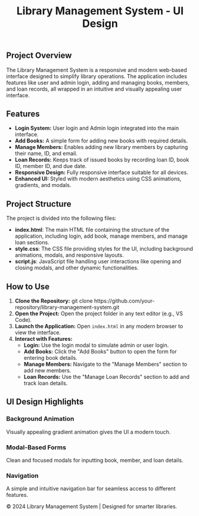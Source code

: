 
</head>
<body>
  <header>
    <h1>Library Management System - UI Design</h1>
  </header>

  <section>
    <h2>Project Overview</h2>
    <p>
      The Library Management System is a responsive and modern web-based interface designed to simplify library operations. 
      The application includes features like user and admin login, adding and managing books, members, and loan records, all wrapped in an intuitive and visually appealing user interface.
    </p>
  </section>

  <section>
    <h2>Features</h2>
    <ul>
      <li><strong>Login System:</strong> User login and Admin login integrated into the main interface.</li>
      <li><strong>Add Books:</strong> A simple form for adding new books with required details.</li>
      <li><strong>Manage Members:</strong> Enables adding new library members by capturing their name, ID, and email.</li>
      <li><strong>Loan Records:</strong> Keeps track of issued books by recording loan ID, book ID, member ID, and due date.</li>
      <li><strong>Responsive Design:</strong> Fully responsive interface suitable for all devices.</li>
      <li><strong>Enhanced UI:</strong> Styled with modern aesthetics using CSS animations, gradients, and modals.</li>
    </ul>
  </section>

  <section>
    <h2>Project Structure</h2>
    <p>The project is divided into the following files:</p>
    <ul>
      <li><strong>index.html</strong>: The main HTML file containing the structure of the application, including login, add book, manage members, and manage loan sections.</li>
      <li><strong>style.css</strong>: The CSS file providing styles for the UI, including background animations, modals, and responsive layouts.</li>
      <li><strong>script.js</strong>: JavaScript file handling user interactions like opening and closing modals, and other dynamic functionalities.</li>
    </ul>
  </section>

  <section>
    <h2>How to Use</h2>
    <ol>
      <li><strong>Clone the Repository:</strong> <span class="code">git clone https://github.com/your-repository/library-management-system.git</span></li>
      <li><strong>Open the Project:</strong> Open the project folder in any text editor (e.g., VS Code).</li>
      <li><strong>Launch the Application:</strong> Open <code>index.html</code> in any modern browser to view the interface.</li>
      <li><strong>Interact with Features:</strong>
        <ul>
          <li><strong>Login:</strong> Use the login modal to simulate admin or user login.</li>
          <li><strong>Add Books:</strong> Click the "Add Books" button to open the form for entering book details.</li>
          <li><strong>Manage Members:</strong> Navigate to the "Manage Members" section to add new members.</li>
          <li><strong>Loan Records:</strong> Use the "Manage Loan Records" section to add and track loan details.</li>
        </ul>
      </li>
    </ol>
  </section>

  <section>
    <h2>UI Design Highlights</h2>
    <div class="feature-box">
      <div>
        <h3>Background Animation</h3>
        <p>Visually appealing gradient animation gives the UI a modern touch.</p>
      </div>
      <div>
        <h3>Modal-Based Forms</h3>
        <p>Clean and focused modals for inputting book, member, and loan details.</p>
      </div>
      <div>
        <h3>Navigation</h3>
        <p>A simple and intuitive navigation bar for seamless access to different features.</p>
      </div>
    </div>
  </section>

  <footer>
    <p>&copy; 2024 Library Management System | Designed for smarter libraries.</p>
  </footer>

</body>
</html>
